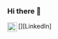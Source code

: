 ### Hi there 👋


[<img align="left" alt="https://www.linkedin.com/in/arthur-bodrov-2051b2183/" width="22px" src="https://www.flaticon.com/svg/static/icons/svg/174/174857.svg" />][LinkedIn]
<!--
**ArthurBodrov/ArthurBodrov** is a ✨ _special_ ✨ repository because its `README.md` (this file) appears on your GitHub profile.

Here are some ideas to get you started:

- 🔭 I’m currently working on ...
- 🌱 I’m currently learning ...
- 👯 I’m looking to collaborate on ...
- 🤔 I’m looking for help with ...
- 💬 Ask me about ...
- 📫 How to reach me: ...
- 😄 Pronouns: ...
- ⚡ Fun fact: ...
-->
